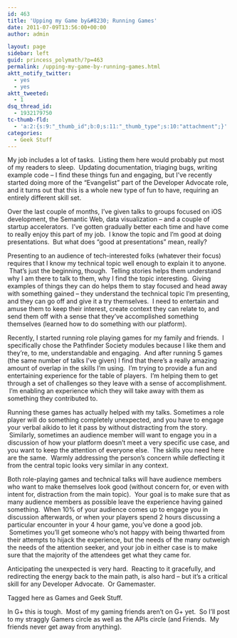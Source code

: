 ```yaml
---
id: 463
title: 'Upping my Game by&#8230; Running Games'
date: 2011-07-09T13:56:00+00:00
author: admin

layout: page
sidebar: left
guid: princess_polymath/?p=463
permalink: /upping-my-game-by-running-games.html
aktt_notify_twitter:
  - yes
  - yes
aktt_tweeted:
  - 1
dsq_thread_id:
  - 1932179750
tc-thumb-fld:
  - 'a:2:{s:9:"_thumb_id";b:0;s:11:"_thumb_type";s:10:"attachment";}'
categories:
  - Geek Stuff
---
```

My job includes a lot of tasks.  Listing them here would probably put most of my readers to sleep.  Updating documentation, triaging bugs, writing example code &#8211; I find these things fun and engaging, but I&#8217;ve recently started doing more of the &#8220;Evangelist&#8221; part of the Developer Advocate role, and it turns out that this is a whole new type of fun to have, requiring an entirely different skill set.

Over the last couple of months, I&#8217;ve given talks to groups focused on iOS development, the Semantic Web, data visualization &#8211; and a couple of startup accelerators.  I&#8217;ve gotten gradually better each time and have come to really enjoy this part of my job.  I know the topic and I&#8217;m good at doing presentations.  But what does &#8220;good at presentations&#8221; mean, really?

Presenting to an audience of tech-interested folks (whatever their focus) requires that I know my technical topic well enough to explain it to anyone.  That&#8217;s just the beginning, though.  Telling stories helps them understand why I am there to talk to them, why I find the topic interesting.  Giving examples of things they can do helps them to stay focused and head away with something gained &#8211; they understand the technical topic I&#8217;m presenting, and they can go off and give it a try themselves.  I need to entertain and amuse them to keep their interest, create context they can relate to, and send them off with a sense that they&#8217;ve accomplished something themselves (learned how to do something with our platform).

Recently, I started running role playing games for my family and friends.  I specifically chose the Pathfinder Society modules because I like them and they&#8217;re, to me, understandable and engaging.  And after running 5 games (the same number of talks I&#8217;ve given) I find that there&#8217;s a really amazing amount of overlap in the skills I&#8217;m using.  I&#8217;m trying to provide a fun and entertaining experience for the table of players.  I&#8217;m helping them to get through a set of challenges so they leave with a sense of accomplishment.  I&#8217;m enabling an experience which they will take away with them as something they contributed to.

Running these games has actually helped with my talks. Sometimes a role player will do something completely unexpected, and you have to engage your verbal aikido to let it pass by without distracting from the story.  Similarly, sometimes an audience member will want to engage you in a discussion of how your platform doesn&#8217;t meet a very specific use case, and you want to keep the attention of everyone else.  The skills you need here are the same.  Warmly addressing the person&#8217;s concern while deflecting it from the central topic looks very similar in any context.

Both role-playing games and technical talks will have audience members who want to make themselves look good (without concern for, or even with intent for, distraction from the main topic).  Your goal is to make sure that as many audience members as possible leave the experience having gained something.  When 10% of your audience comes up to engage you in discussion afterwards, or when your players spend 2 hours discussing a particular encounter in your 4 hour game, you&#8217;ve done a good job.  Sometimes you&#8217;ll get someone who&#8217;s not happy with being thwarted from their attempts to hijack the experience, but the needs of the many outweigh the needs of the attention seeker, and your job in either case is to make sure that the majority of the attendees get what they came for.

Anticipating the unexpected is very hard.  Reacting to it gracefully, and redirecting the energy back to the main path, is also hard &#8211; but it&#8217;s a critical skill for any Developer Advocate.  Or Gamemaster.

Tagged here as Games and Geek Stuff.

In G+ this is tough.  Most of my gaming friends aren&#8217;t on G+ yet.  So I&#8217;ll post to my straggly Gamers circle as well as the APIs circle (and Friends.  My friends never get away from anything).